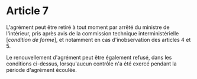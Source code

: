 # Article 7

L'agrément peut être retiré à tout moment par arrêté du ministre de l'intérieur, pris après avis de la commission technique interministérielle [*condition de forme*], et notamment en cas d'inobservation des articles 4 et 5.

Le renouvellement d'agrément peut être également refusé, dans les conditions ci-dessus, lorsqu'aucun contrôle n'a été exercé pendant la période d'agrément écoulée.
